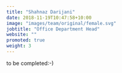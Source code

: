 ```yaml
---
title: "Shahnaz Darijani"
date: 2018-11-19T10:47:58+10:00
image: "images/team/original/female.svg"
jobtitle: "Office Department Head"
website: ""
promoted: true
weight: 3 
---
```


to be completed:-)
